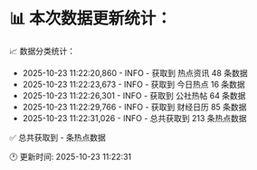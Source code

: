 📊 本次数据更新统计：
==========================

📈 数据分类统计：
- 2025-10-23 11:22:20,860 - INFO - 获取到 热点资讯 48 条数据
- 2025-10-23 11:22:23,673 - INFO - 获取到 今日热点 16 条数据
- 2025-10-23 11:22:26,301 - INFO - 获取到 公社热帖 64 条数据
- 2025-10-23 11:22:29,766 - INFO - 获取到 财经日历 85 条数据
- 2025-10-23 11:22:31,026 - INFO - 总共获取到 213 条热点数据

✅ 总共获取到 - 条热点数据

🕐 更新时间: 2025-10-23 11:22:31
